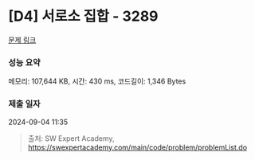 # [D4] 서로소 집합 - 3289 

[문제 링크](https://swexpertacademy.com/main/code/problem/problemDetail.do?contestProbId=AWBJKA6qr2oDFAWr) 

### 성능 요약

메모리: 107,644 KB, 시간: 430 ms, 코드길이: 1,346 Bytes

### 제출 일자

2024-09-04 11:35



> 출처: SW Expert Academy, https://swexpertacademy.com/main/code/problem/problemList.do